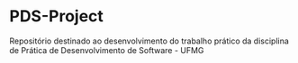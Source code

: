 # PDS-Project
Repositório destinado ao desenvolvimento do trabalho prático da disciplina de Prática de Desenvolvimento de Software - UFMG
